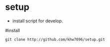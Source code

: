 # setup
- install script for develop.

#install
```
git clone http://github.com/khw7096/setup.git
```
